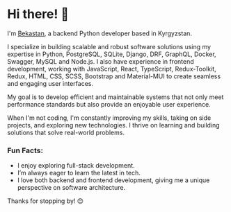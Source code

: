 # Hi there! 👋  
I'm [Bekastan](https://my-bio-hstf.vercel.app/), a backend Python developer based in Kyrgyzstan. 

I specialize in building scalable and robust software solutions using my expertise in Python, PostgreSQL, SQLite, Django, DRF, GraphQL, Docker, Swagger, MySQL and Node.js. I also have experience in frontend development, working with JavaScript, React, TypeScript, Redux-Toolkit, Redux, HTML, CSS, SCSS, Bootstrap and Material-MUI to create seamless and engaging user interfaces.

My goal is to develop efficient and maintainable systems that not only meet performance standards but also provide an enjoyable user experience.

When I'm not coding, I'm constantly improving my skills, taking on side projects, and exploring new technologies. I thrive on learning and building solutions that solve real-world problems.

### Fun Facts:
- I enjoy exploring full-stack development.
- I’m always eager to learn the latest in tech.
- I love both backend and frontend development, giving me a unique perspective on software architecture.

Thanks for stopping by! 😊

